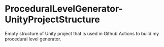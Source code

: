 # ProceduralLevelGenerator-UnityProjectStructure

Empty structure of Unity project that is used in Github Actions to build my procedural level generator.
